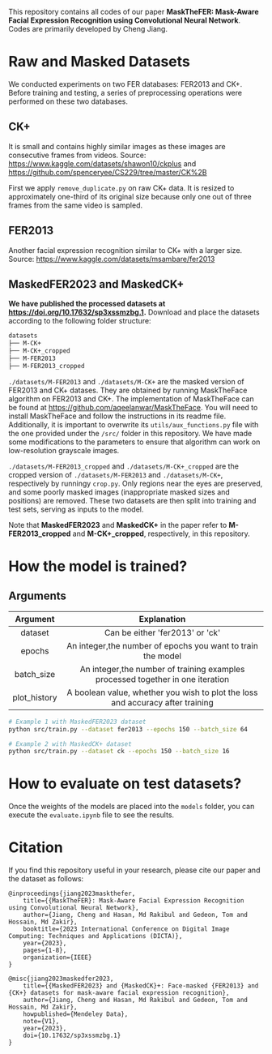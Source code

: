 This repository contains all codes of our paper **MaskTheFER: Mask-Aware Facial Expression Recognition using Convolutional Neural Network**. Codes are primarily developed by Cheng Jiang.

# Raw and Masked Datasets
We conducted experiments on two FER databases: FER2013 and CK+. Before training and testing, a series of preprocessing operations were performed on these two databases.

## CK+
It is small and contains highly similar images as these images are consecutive frames from videos. Source: https://www.kaggle.com/datasets/shawon10/ckplus and https://github.com/spenceryee/CS229/tree/master/CK%2B

First we apply `remove_duplicate.py` on raw CK+ data. It is resized to approximately one-third of its original size because only one out of three frames from the same video is sampled.

## FER2013
Another facial expression recognition similar to CK+ with a larger size. Source: https://www.kaggle.com/datasets/msambare/fer2013

## MaskedFER2023 and MaskedCK+
**We have published the processed datasets at https://doi.org/10.17632/sp3xssmzbg.1.** Download and place the datasets according to the following folder structure:
```bash
datasets
├── M-CK+
├── M-CK+_cropped
├── M-FER2013
├── M-FER2013_cropped
```
`./datasets/M-FER2013` and `./datasets/M-CK+` are the masked version of FER2013 and CK+ datases. They are obtained by running MaskTheFace algorithm on FER2013 and CK+. The implementation of MaskTheFace can be found at https://github.com/aqeelanwar/MaskTheFace. You will need to install MaskTheFace and follow the instructions in its readme file. Additionally, it is important to overwrite its `utils/aux_functions.py` file with the one provided under the `/src/` folder in this repository. We have made some modifications to the parameters to ensure that algorithm can work on low-resolution grayscale images.

`./datasets/M-FER2013_cropped` and `./datasets/M-CK+_cropped` are the cropped version of `./datasets/M-FER2013` and `./datasets/M-CK+`, respectively by runningy `crop.py`. Only regions near the eyes are preserved, and some poorly masked images (inappropriate masked sizes and positions) are removed. These two datasets are then split into training and test sets, serving as inputs to the model.

Note that **MaskedFER2023** and **MaskedCK+** in the paper refer to **M-FER2013_cropped** and **M-CK+_cropped**, respectively, in this repository.

# How the model is trained?

## Arguments
|   Argument   |                                                                  Explanation                                                                  |
|:------------:|:---------------------------------------------------------------------------------------------------------------------------------------------:|
|   dataset    |                                                        Can be either 'fer2013' or 'ck'                                                        |
|    epochs    |                                          An integer,the number of epochs you want to train the model                                          |
|  batch_size  |                                An integer,the number of training examples processed together in one iteration                                 |
| plot_history |                                A boolean value, whether you wish to plot the loss and accuracy after training                                 |


```bash
# Example 1 with MaskedFER2023 dataset
python src/train.py --dataset fer2013 --epochs 150 --batch_size 64

# Example 2 with MaskedCK+ dataset
python src/train.py --dataset ck --epochs 150 --batch_size 16
```    

# How to evaluate on test datasets?
Once the weights of the models are placed into the `models` folder, you can execute the `evaluate.ipynb` file to see the results.

# Citation
If you find this repository useful in your research, please cite our paper and the dataset as follows:
```
@inproceedings{jiang2023maskthefer,
    title={{MaskTheFER}: Mask-Aware Facial Expression Recognition using Convolutional Neural Network},
    author={Jiang, Cheng and Hasan, Md Rakibul and Gedeon, Tom and Hossain, Md Zakir},
    booktitle={2023 International Conference on Digital Image Computing: Techniques and Applications (DICTA)},
    year={2023},
    pages={1-8},
    organization={IEEE}
}
```
```
@misc{jiang2023maskedfer2023,
    title={{MaskedFER2023} and {MaskedCK}+: Face-masked {FER2013} and {CK+} datasets for mask-aware facial expression recognition},
    author={Jiang, Cheng and Hasan, Md Rakibul and Gedeon, Tom and Hossain, Md Zakir},
    howpublished={Mendeley Data},
    note={V1},
    year={2023},
    doi={10.17632/sp3xssmzbg.1}
}
```
